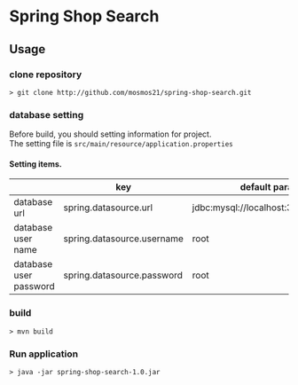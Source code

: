 Spring Shop Search
====

## Usage

### clone repository
```
> git clone http://github.com/mosmos21/spring-shop-search.git
```

### database setting  

Before build, you should setting information for project.  
The setting file is `src/main/resource/application.properties`

#### Setting items.  

  | | key | default parameter |
  |---|---|---|
  | database url | spring.datasource.url | jdbc:mysql://localhost:3306/shop_search |
  | database user name | spring.datasource.username | root |
  | database user password | spring.datasource.password | root |
  
 ### build
 ```
 > mvn build
 ```
 
 ### Run application
 ```
 > java -jar spring-shop-search-1.0.jar
 ```